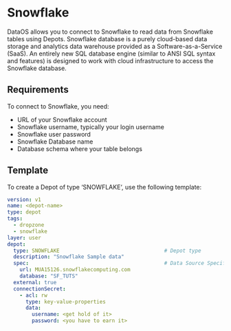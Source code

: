 # Snowflake

DataOS allows you to connect to Snowflake to read data from Snowflake tables using Depots.
Snowflake database is a purely cloud-based data storage and analytics data warehouse provided as a Software-as-a-Service (SaaS). An entirely new SQL database engine (similar to ANSI SQL syntax and features) is designed to work with cloud infrastructure to access the Snowflake database.

## Requirements

To connect to Snowflake, you need:

- URL of your Snowflake account
- Snowflake username, typically your login username
- Snowflake user password
- Snowflake Database name
- Database schema where your table belongs

## Template

To create a Depot of type ‘SNOWFLAKE‘, use the following template:

```yaml
version: v1
name: <depot-name>
type: depot
tags:
  - dropzone
  - snowflake
layer: user
depot:
  type: SNOWFLAKE                                  # Depot type
  description: "Snowflake Sample data"
  spec:                                            # Data Source Specific Configurations
    url: MUA15126.snowflakecomputing.com
    database: "SF_TUTS"
  external: true
  connectionSecret:
    - acl: rw
      type: key-value-properties
      data:
        username: <get hold of it>
        password: <you have to earn it>
```